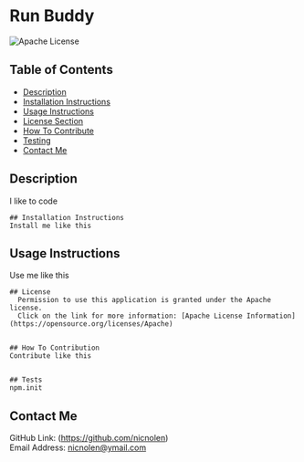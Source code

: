 # Run Buddy
  ![Apache License](https://img.shields.io/badge/license-Apache-important)

  ## Table of Contents
  - [Description](#description)
  - [Installation Instructions](#installation-instructions)
  - [Usage Instructions](#usage-instructions)
  - [License Section](#license)
  - [How To Contribute](#how-to-contribute)
  - [Testing](#testing)
  - [Contact Me](#contact-me)

  ## Description
  I like to code

  
    ## Installation Instructions
    Install me like this

  ## Usage Instructions
  Use me like this

  
    ## License
      Permission to use this application is granted under the Apache license.
      Click on the link for more information: [Apache License Information](https://opensource.org/licenses/Apache)

  
    ## How To Contribution
    Contribute like this

  
    ## Tests
    npm.init

  ## Contact Me
  GitHub Link: (https://github.com/nicnolen)<br>
  Email Address: <nicnolen@ymail.com>
